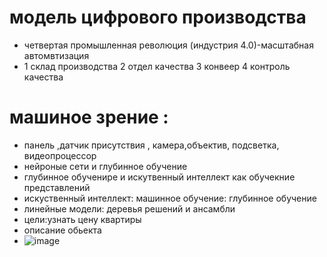 # модель цифрового производства
* четвертая промышленная революция (индустрия 4.0)-масштабная автомвтизация 
* 1 склад производства 2 отдел качества 3 конвеер 4 контроль качества
# машиное зрение : 
* панель ,датчик присутствия , камера,объектив, подсветка, видеопроцессор
* нейроные сети и глубинное обучение 
* глубинное обученире и искутвенный интеллект как обучекние представлений 
* искуственный интеллект: машинное обучение: глубинное обучение
*  линейные модели: деревья решений и ансамбли
*  цели:узнать цену квартиры 
*  описание обьекта
*   ![image](https://user-images.githubusercontent.com/97598502/190997434-a9bea830-8046-4e53-b7b6-f9810849b0df.png)

